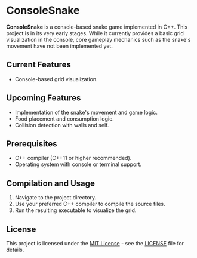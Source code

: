 # ConsoleSnake

**ConsoleSnake** is a console-based snake game implemented in C++. This project is in its very early stages. While it currently provides a basic grid visualization in the console, core gameplay mechanics such as the snake's movement have not been implemented yet.

## Current Features

- Console-based grid visualization.

## Upcoming Features

- Implementation of the snake's movement and game logic.
- Food placement and consumption logic.
- Collision detection with walls and self.

## Prerequisites

- C++ compiler (C++11 or higher recommended).
- Operating system with console or terminal support.

## Compilation and Usage

1. Navigate to the project directory.
2. Use your preferred C++ compiler to compile the source files.
3. Run the resulting executable to visualize the grid.

## License

This project is licensed under the [MIT License](LICENSE) - see the [LICENSE](LICENSE) file for details. 
